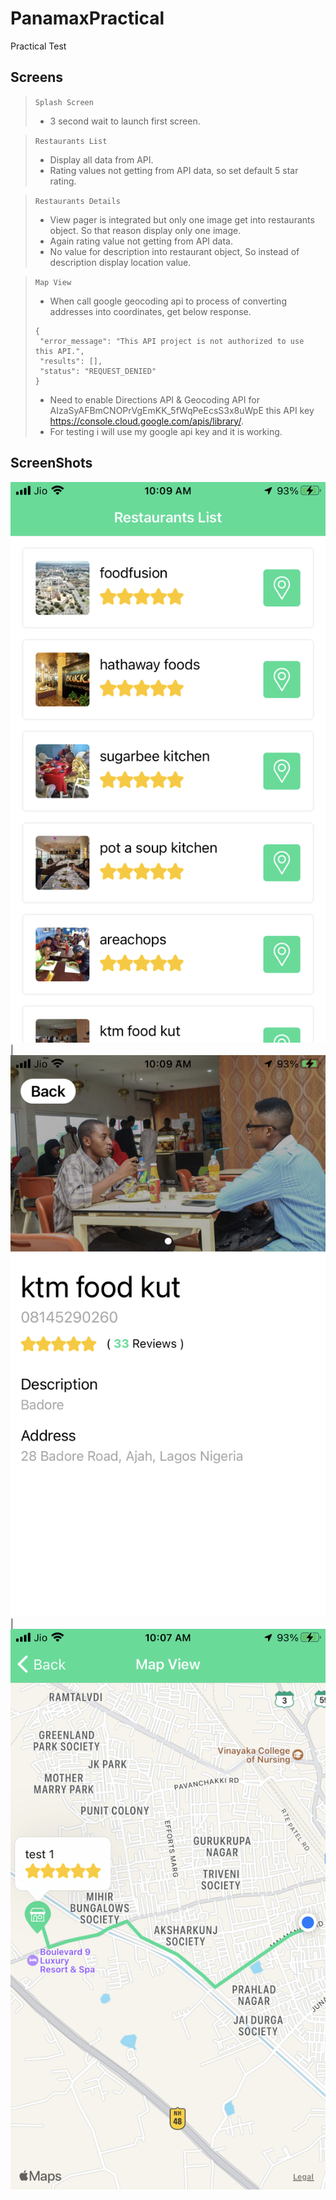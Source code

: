# PanamaxPractical
Practical Test

## Screens
>`Splash Screen`
>- 3 second wait to launch first screen.

>`Restaurants List`
>- Display all data from API.
>- Rating values not getting from API data, so set default 5 star rating.

>`Restaurants Details`
>- View pager is integrated but only one image get into restaurants object. So that reason display only one image.
>- Again rating value not getting from API data.
>- No value for description into restaurant object, So instead of description display location value.

>`Map View`
>- When call google geocoding api to process of converting addresses into coordinates, get below response.
>```
>{
>  "error_message": "This API project is not authorized to use this API.",
>  "results": [],
>  "status": "REQUEST_DENIED"
>}
>```
>- Need to enable Directions API & Geocoding API for AIzaSyAFBmCNOPrVgEmKK_5fWqPeEcsS3x8uWpE this API key https://console.cloud.google.com/apis/library/.
>- For testing i will use my google api key and it is working.

## ScreenShots
![](https://github.com/haripatel-mobio/PanamaxPractical/blob/development/screenshots/resraurant_list.png) | ![](https://github.com/haripatel-mobio/PanamaxPractical/blob/development/screenshots/restaurant_details.png) | ![](https://github.com/haripatel-mobio/PanamaxPractical/blob/development/screenshots/map_view.png)